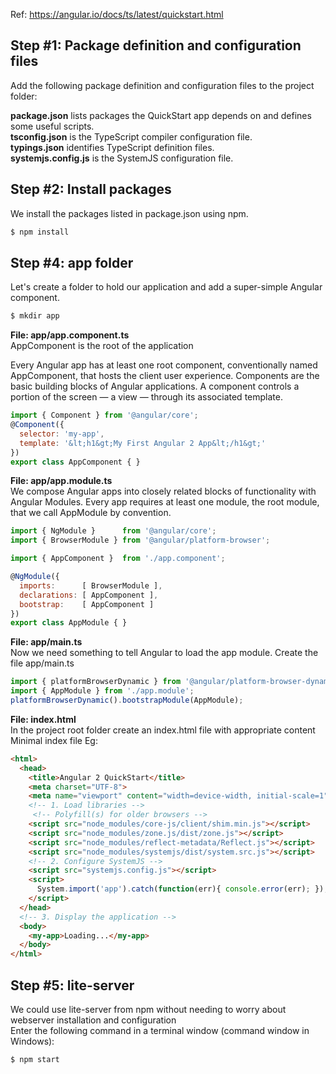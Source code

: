 Ref: https://angular.io/docs/ts/latest/quickstart.html

## Step #1: Package definition and configuration files

Add the following package definition and configuration files to the project folder:

**package.json** lists packages the QuickStart app depends on and defines some useful scripts.  
**tsconfig.json** is the TypeScript compiler configuration file.  
**typings.json** identifies TypeScript definition files.  
**systemjs.config.js** is the SystemJS configuration file. 

## Step #2: Install packages
We install the packages listed in package.json using npm.  
```sh
$ npm install
```    
## Step #4: app folder
Let's create a folder to hold our application and add a super-simple Angular component.
```sh
$ mkdir app
```    
**File: app/app.component.ts**  
AppComponent is the root of the application

Every Angular app has at least one root component, conventionally named AppComponent, that hosts the client user experience. Components are the basic building blocks of Angular applications. A component controls a portion of the screen — a view — through its associated template.  

```javascript
import { Component } from '@angular/core';
@Component({
  selector: 'my-app',
  template: '&lt;h1&gt;My First Angular 2 App&lt;/h1&gt;'
})
export class AppComponent { }
``` 
**File: app/app.module.ts**  
We compose Angular apps into closely related blocks of functionality with Angular Modules. Every app requires at least one module, the root module, that we call AppModule by convention.

```javascript
import { NgModule }      from '@angular/core';
import { BrowserModule } from '@angular/platform-browser';

import { AppComponent }  from './app.component';

@NgModule({
  imports:      [ BrowserModule ],
  declarations: [ AppComponent ],
  bootstrap:    [ AppComponent ]
})
export class AppModule { }
```
**File: app/main.ts**  
Now we need something to tell Angular to load the app module. Create the file app/main.ts
```javascript
import { platformBrowserDynamic } from '@angular/platform-browser-dynamic';
import { AppModule } from './app.module';
platformBrowserDynamic().bootstrapModule(AppModule);
```

**File: index.html**  
In the project root folder create an index.html file with appropriate content
Minimal index file Eg:
```html
<html>
  <head>
    <title>Angular 2 QuickStart</title>
    <meta charset="UTF-8">
    <meta name="viewport" content="width=device-width, initial-scale=1">
    <!-- 1. Load libraries -->
     <!-- Polyfill(s) for older browsers -->
    <script src="node_modules/core-js/client/shim.min.js"></script>
    <script src="node_modules/zone.js/dist/zone.js"></script>
    <script src="node_modules/reflect-metadata/Reflect.js"></script>
    <script src="node_modules/systemjs/dist/system.src.js"></script>
    <!-- 2. Configure SystemJS -->
    <script src="systemjs.config.js"></script>
    <script>
      System.import('app').catch(function(err){ console.error(err); });
    </script>
  </head>
  <!-- 3. Display the application -->
  <body>
    <my-app>Loading...</my-app>
  </body>
</html>
```

## Step #5: lite-server
We could use lite-server from npm without needing to worry about webserver installation and configuration  
Enter the following command in a terminal window (command window in Windows):
```sh
$ npm start
```
